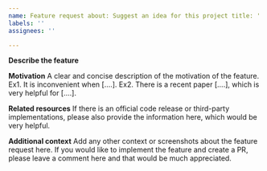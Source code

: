 ```yaml
---
name: Feature request about: Suggest an idea for this project title: ''
labels: ''
assignees: ''

---
```


**Describe the feature**

**Motivation**
A clear and concise description of the motivation of the feature. Ex1. It is inconvenient when [....]. Ex2. There is a
recent paper [....], which is very helpful for [....].

**Related resources**
If there is an official code release or third-party implementations, please also provide the information here, which
would be very helpful.

**Additional context**
Add any other context or screenshots about the feature request here. If you would like to implement the feature and
create a PR, please leave a comment here and that would be much appreciated.
